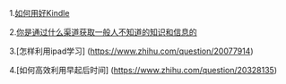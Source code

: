 1.[如何用好Kindle](https://www.zhihu.com/question/21158269)

2.[你是通过什么渠道获取一般人不知道的知识和信息的](https://www.zhihu.com/question/24326030)

3.[怎样利用ipad学习] (https://www.zhihu.com/question/20077914)

4.[如何高效利用早起后时间] (https://www.zhihu.com/question/20328135)